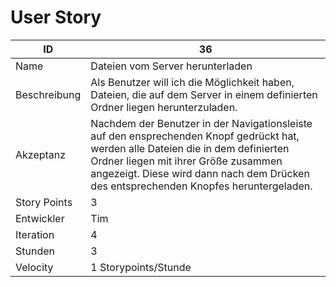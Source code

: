 # User Story

| ID         |36|
|-|-|
|Name        |Dateien vom Server herunterladen|
|Beschreibung|Als Benutzer will ich die Möglichkeit haben, Dateien, die auf dem Server in einem definierten Ordner liegen herunterzuladen.|
|Akzeptanz   |Nachdem der Benutzer in der Navigationsleiste auf den ensprechenden Knopf gedrückt hat, werden alle Dateien die in dem definierten Ordner liegen mit ihrer Größe zusammen angezeigt. Diese wird dann nach dem Drücken des entsprechenden Knopfes heruntergeladen.|
|Story Points|3|
|Entwickler  |Tim|
|Iteration   |4|
|Stunden     |3|
|Velocity    |1 Storypoints/Stunde|
